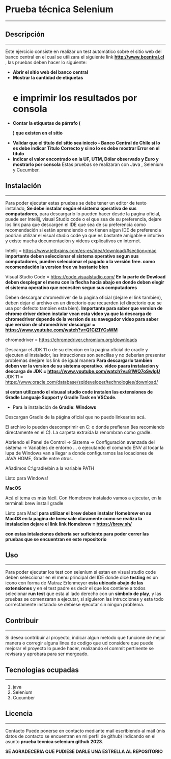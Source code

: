 # Prueba técnica Selenium
***

## Descripción
***
Este ejercicio consiste en realizar un test automático sobre el sitio web del banco central en el cual se utilizara el siguiente link **http://www.bcentral.cl** , las pruebas deben hacer lo siguiente:
- **Abrir el sitio web del banco central**
- **Mostrar la cantidad de etiquetas <h1> e imprimir los resultados por consola**
- **Contar la etiquetas de párrafo (<p>) que existen en el sitio**
- **Validar que el titulo del sitio sea iniccio - Banco Central de Chile si lo es debe indicar Titulo Correcto y si no lo es    debe mostrar Error en el titulo**
- **indicar el valor encontrado en la UF, UTM, Dólar observado y Euro y mostrarlo por consola**
Estas pruebas se realizaran con Java , Selenium y Cucumber.

## Instalación
***
Para poder ejecutar estas pruebas se debe tener un editor de texto instalado, **Se debe instalar según el sistema operativo de sus computadores**, para descargarlo lo pueden hacer desde la pagina oficial, puede ser Intellij, visual Studio code o el que sea de su preferencia, dejare los link para que descargen el IDE que sea de su preferencia como recomendación si están aprendiendo o no tienen algun IDE de preferencia  podrian utilizar el visual studio code ya que es bastante amigable  e intuitivo y existe mucha documentación y videos explicativos en internet.

Intellij = https://www.jetbrains.com/es-es/idea/download/#section=mac **importante deben seleccionar el sistema operativo segun sus computadores, pueden seleccionar el pagado o la versión free. como recomendación la version free va bastante bien**

Visual Studio Code = https://code.visualstudio.com/ **En la parte de Dowload deben desplegar el menu con la flecha hacia abajo en donde deben elegir el sistema operativo que necesiten segun sus computadores**

Deben descargar chromedriver de la pagina oficial (dejare el link tambien), deben dejar el archivo en un directorio que recuerden (el directorio que se usa por defecto tambien esta bien).
**Importante para saber que version de chrome driver deben instalar vean esta video ya que la descarga de chromedriver depende de la version de su navegador**
**video para saber que version de chromedriver descargar = https://www.youtube.com/watch?v=Q1CiZIYCsWM**

chromedriver = https://chromedriver.chromium.org/downloads

Descargar el JDK 11  o de su eleccion en la pagina oficial de oracle y ejecuten el instalador, las intrucciones son sencillas y no deberian presentar problemas deejare los link de igual manera **Para descargarlo tambien deben ver la version de su sistema operativo**.
**video paara  instalacion  y  descarga de JDK = https://www.youtube.com/watch?v=81WQ7oSwIgU**
JDK 11 = https://www.oracle.com/database/sqldeveloper/technologies/download/

**si estan utilizando el visuaal studio code instalen las extensiones de Gradle Languaje Support y  Gradle Task en VSCode.**

- Para la instalación de **Gradle**:
**Windows**

Descargan Gradle de la página oficial que no puedo linkearles acá.

El archivo lo pueden descomprimir en C: o donde prefieran (les recomiendo directamente en el C). La carpeta extraída la renombran como gradle.

Abriendo el Panel de Control -> Sistema -> Configuración avanzada del sistema -> Variables de entorno … o ejecutando el comando ENV al tocar la lupa de Windows van a llegar a donde configuramos las locaciones de JAVA HOME, Gradle entre otros.

Añadimos C:\gradle\bin a la variable PATH

Listo para Windows!

**MacOS**

Acá el tema es más fácil. Con Homebrew instalado vamos a ejecutar, en la terminal: brew install gradle

Listo para Mac!
**para utilizar el brew deben instalar Homebrew en su MacOS en la pagina de brew sale claramente como se realiza la instalacion dejare el link**
**link Homebrew = https://brew.sh/** 

**con estas intalaciones deberia ser suficiente para poder correr las pruebas que se encuentran en este repositorio**

## Uso
***
Para poder ejecutar los test con selenium si estan en visual studio code deben seleccionar en el menu principal del IDE donde dice **testing** es un icono con forma de Matraz Erlenmeyer **esta ubicado abajo de las extensiones** y en el test padre es decir el que los contiene a todos selecionar **run test** que esta al lado derecho con un **simbolo de play**, y las pruebas se comenzaran a ejecutar, si siguieron las intrucciones y esta todo correctamente instalado se debiese ejecutar sin ningun problema.

## Contribuir
***
Si desea contribuir al proyecto, indicar algun metodo que funcione de mejor manera o corregir alguna linea de codigo que ud considere que puede mejorar el proyecto lo puede hacer, realizando el commit pertinente se revisara y aprobara para ser mergeado.

## Tecnologías ocupadas
***
1. java
2. Selenium
3. Cucumber

## Licencia
***

Contacto
Puede ponerse en contacto mediante mail escribiendo al mail (mis datos de contacto se encuentran en mi perfil de github) indicando en el asunto **prueba tecnica selenium github 2023**.

**SE AGRADECERIA QUE PUDIESE DARLE UNA ESTRELLA AL REPOSITORIO**
